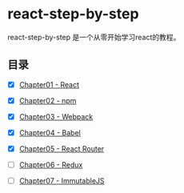# react-step-by-step

react-step-by-step 是一个从零开始学习react的教程。

## 目录

- [x] [Chapter01 - React]()
- [x] [Chapter02 - npm]()
- [x] [Chapter03 - Webpack]()
- [x] [Chapter04 - Babel]()
- [x] [Chapter05 - React Router]()
- [ ] [Chapter06 - Redux]()
- [ ] [Chapter07 - ImmutableJS]()


